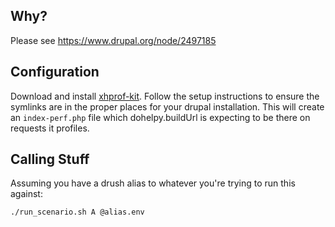 ## Why?
Please see https://www.drupal.org/node/2497185

## Configuration

Download and install [xhprof-kit](https://github.com/LionsAd/xhprof-kit). Follow the setup instructions to ensure the symlinks are in the proper places for your drupal installation. This will create an `index-perf.php` file which dohelpy.buildUrl is expecting to be there on requests it profiles.

## Calling Stuff
Assuming you have a drush alias to whatever you're trying to run this against:

```bash
./run_scenario.sh A @alias.env
```
